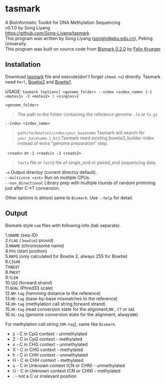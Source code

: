 # tasmark
A Bioinformatic Toolkit for DNA Methylation Sequencing  
v0.1.0 by Song Liyang  
https://github.com/Song-Liyang/tasmark  
This program was written by Song Liyang (songly@pku.edu.cn), Peking University.  
This program was built on source code from [Bismark 0.2.0](https://github.com/FelixKrueger/Bismark) by [Felix Krueger](https://github.com/FelixKrueger)  

## Installation
Download [tasmark](https://github.com/Song-Liyang/tasmark/blob/master/tasmark) file and execute(don't forget `chmod +x`) directly. Tasmark need `Perl`, [Bowtie2](http://bowtie-bio.sourceforge.net/bowtie2/) and [Bowtie1](http://bowtie-bio.sourceforge.net/).  

USAGE: `tasmark [options] <genome_folder> --index <index_name> {-1 <mates1> -2 <mates2> | <singles>}`  

`<genome_folder>`  
> The path to the folder containing the reference genome `.fa` or `fa.gz`  

`--index <index_name>`  
> `path/to/bowtie2/index/your_basename` Tasmark will search for `your_basename.1.bt2`.Tasmark need existing bowtie2_builder index instead of extra "genome preparation" step.  

` <reads>`  or  `-1 <reads1> -2 <reads2>`  
> `fasta` file or `fastQ` file of single_end or paired_end sequencing data.  

`-o` Output directoy (current directoy default).  
`--multicore <int>` Run on multiple CPUs.  
`--non_directional` Library prep with multiple rounds of random primming just after C->T conversion.  

Other options is almost same to `Bismark`. Use `--help` for detail.


## Output
Bismark style `sam` files with following info (tab separate).  

1.`QNAME` (seq-ID)  
2.`FLAG` ( `bowtie2` provid)  
3.`RNAME` (chromosome name)  
4.`POS` (start position)  
5.`MAPQ` (only calculated for Bowtie 2, always 255 for Bowtie)  
6.`CIGAR`  
7.`RNEXT`  
8.`PNEXT`  
9.`TLEN`  
10.`SEQ` (forward strand)  
11.`QUAL` (Phred33 scale)  
12.`NM-tag` (hemming distance to the reference)  
13.`MD-tag` (base-by-base mismatches to the reference)  
14.`XM-tag` (methylation call string,forward strand)  
15.`XR-tag` (read conversion state for the alignment,`NN` , `CT` or `GA`)  
16.`XG-tag` (genome conversion state for the alignment, always`NN`)  

For methylation call string (`XM-tag`), same like `Bismark`.  
*  z - C in CpG context - unmethylated  
*  Z - C in CpG context - methylated  
*  x - C in CHG context - unmethylated  
*  X - C in CHG context - methylated  
*  h - C in CHH context - unmethylated  
*  H - C in CHH context - methylated  
*  u - C in Unknown context (CN or CHN) - unmethylated  
*  U - C in Unknown context (CN or CHN) - methylated  
*  . - not a C or irrelevant position  

